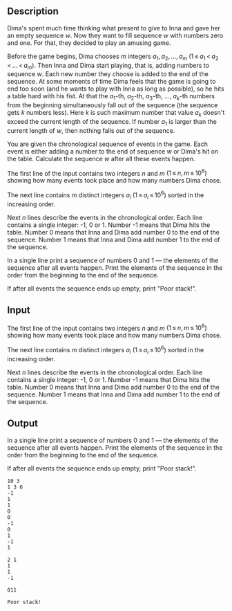 ## Description

<div><p>Dima's spent much time thinking what present to give to Inna and gave her an empty sequence <span class="tex-span"><i>w</i></span>. Now they want to fill sequence <span class="tex-span"><i>w</i></span> with numbers zero and one. For that, they decided to play an amusing game. </p><p>Before the game begins, Dima chooses <span class="tex-span"><i>m</i></span> integers <span class="tex-span"><i>a</i><sub class="lower-index">1</sub>, <i>a</i><sub class="lower-index">2</sub>, ..., <i>a</i><sub class="lower-index"><i>m</i></sub></span> <span class="tex-span">(1 ≤ <i>a</i><sub class="lower-index">1</sub> &lt; <i>a</i><sub class="lower-index">2</sub> &lt; ... &lt; <i>a</i><sub class="lower-index"><i>m</i></sub>)</span>. Then Inna and Dima start playing, that is, adding numbers to sequence <span class="tex-span"><i>w</i></span>. Each new number they choose is added to the end of the sequence. At some moments of time Dima feels that the game is going to end too soon (and he wants to play with Inna as long as possible), so he hits a table hard with his fist. At that the <span class="tex-span"><i>a</i><sub class="lower-index">1</sub></span>-th, <span class="tex-span"><i>a</i><sub class="lower-index">2</sub></span>-th, <span class="tex-span"><i>a</i><sub class="lower-index">3</sub></span>-th, <span class="tex-span">...</span>, <span class="tex-span"><i>a</i><sub class="lower-index"><i>k</i></sub></span>-th numbers from the beginning simultaneously fall out of the sequence (the sequence gets <span class="tex-span"><i>k</i></span> numbers less). Here <span class="tex-span"><i>k</i></span> is such maximum number that value <span class="tex-span"><i>a</i><sub class="lower-index"><i>k</i></sub></span> doesn't exceed the current length of the sequence. If number <span class="tex-span"><i>a</i><sub class="lower-index">1</sub></span> is larger than the current length of <span class="tex-span"><i>w</i></span>, then nothing falls out of the sequence.</p><p>You are given the chronological sequence of events in the game. Each event is either adding a number to the end of sequence <span class="tex-span"><i>w</i></span> or Dima's hit on the table. Calculate the sequence <span class="tex-span"><i>w</i></span> after all these events happen.</p></div><div class="input-specification"><p>The first line of the input contains two integers <span class="tex-span"><i>n</i></span> and <span class="tex-span"><i>m</i></span> <span class="tex-span">(1 ≤ <i>n</i>, <i>m</i> ≤ 10<sup class="upper-index">6</sup>)</span> showing how many events took place and how many numbers Dima chose.</p><p>The next line contains <span class="tex-span"><i>m</i></span> distinct integers <span class="tex-span"><i>a</i><sub class="lower-index"><i>i</i></sub></span> <span class="tex-span">(1 ≤ <i>a</i><sub class="lower-index"><i>i</i></sub> ≤ 10<sup class="upper-index">6</sup>)</span> sorted in the increasing order. </p><p>Next <span class="tex-span"><i>n</i></span> lines describe the events in the chronological order. Each line contains a single integer: -1, 0 or 1. Number -1 means that Dima hits the table. Number 0 means that Inna and Dima add number 0 to the end of the sequence. Number 1 means that Inna and Dima add number 1 to the end of the sequence.</p></div><div class="output-specification"><p>In a single line print a sequence of numbers 0 and 1 — the elements of the sequence after all events happen. Print the elements of the sequence in the order from the beginning to the end of the sequence.</p><p>If after all events the sequence ends up <span class="tex-font-style-bf">empty</span>, print "<span class="tex-font-style-tt">Poor stack!</span>".</p></div>

## Input

<p>The first line of the input contains two integers <span class="tex-span"><i>n</i></span> and <span class="tex-span"><i>m</i></span> <span class="tex-span">(1 ≤ <i>n</i>, <i>m</i> ≤ 10<sup class="upper-index">6</sup>)</span> showing how many events took place and how many numbers Dima chose.</p><p>The next line contains <span class="tex-span"><i>m</i></span> distinct integers <span class="tex-span"><i>a</i><sub class="lower-index"><i>i</i></sub></span> <span class="tex-span">(1 ≤ <i>a</i><sub class="lower-index"><i>i</i></sub> ≤ 10<sup class="upper-index">6</sup>)</span> sorted in the increasing order. </p><p>Next <span class="tex-span"><i>n</i></span> lines describe the events in the chronological order. Each line contains a single integer: -1, 0 or 1. Number -1 means that Dima hits the table. Number 0 means that Inna and Dima add number 0 to the end of the sequence. Number 1 means that Inna and Dima add number 1 to the end of the sequence.</p>

## Output

<p>In a single line print a sequence of numbers 0 and 1 — the elements of the sequence after all events happen. Print the elements of the sequence in the order from the beginning to the end of the sequence.</p><p>If after all events the sequence ends up <span class="tex-font-style-bf">empty</span>, print "<span class="tex-font-style-tt">Poor stack!</span>".</p>





```input1
10 3
1 3 6
-1
1
1
0
0
-1
0
1
-1
1

```




```input2
2 1
1
1
-1

```




```output1
011

```




```output2
Poor stack!

```


